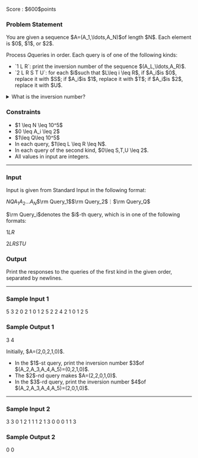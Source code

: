 
<div>

<span>

<span>

<p>
Score : $600$points
</p>

<div>

<section>

### **Problem Statement**

<p>
You are given a sequence $A=(A_1,\ldots,A_N)$of length $N$.  Each element is $0$, $1$, or $2$.

Process $Q$queries in order.  Each query is of one of the following kinds:
</p>

<ul>

<li>
`1 L R`: print the inversion number of the sequence $(A_L,\ldots,A_R)$.
</li>

<li>
`2 L R S T U`: for each $i$such that $L\leq i \leq R$, if $A_i$is $0$, replace it with $S$; if $A_i$is $1$, replace it with $T$; if $A_i$is $2$, replace it with $U$.
</li>

</ul>

<details>

<summary>
What is the inversion number?
</summary>
The inversion number of a sequence $B = (B_1, \ldots, B_M)$is the number of pairs of integers $(i, j)$$(1 \leq i < j \leq M)$such that $B_i > B_j$.

</details>

</section>

</div>

<div>

<section>

### **Constraints**

<ul>

<li>
$1 \leq N \leq 10^5$
</li>

<li>
$0 \leq A_i \leq 2$
</li>

<li>
$1\leq Q\leq 10^5$
</li>

<li>
In each query, $1\leq L \leq R \leq N$.
</li>

<li>
In each query of the second kind, $0\leq S,T,U \leq 2$.
</li>

<li>
All values in input are integers.
</li>

</ul>

</section>

</div>

---

<div>

<div>

<section>

### **Input**

<p>
Input is given from Standard Input in the following format:
</p>

<div>

$N$$Q$$A_1$$A_2$$\ldots$$A_N$$\rm Query_1$$\rm Query_2$$\vdots$$\rm Query_Q$
</div>

<p>
$\rm Query_i$denotes the $i$-th query, which is in one of the following formats:
</p>

<div>

$1$$L$$R$
</div>

<div>

$2$$L$$R$$S$$T$$U$
</div>

</section>

</div>

<div>

<section>

### **Output**

<p>
Print the responses to the queries of the first kind in the given order, separated by newlines.
</p>

</section>

</div>

</div>

---

<div>

<section>

### **Sample Input 1**

<div>

5 3
2 0 2 1 0
1 2 5
2 2 4 2 1 0
1 2 5

</div>

</section>

</div>

<div>

<section>

### **Sample Output 1**

<div>

3
4

</div>

<p>
Initially, $A=(2,0,2,1,0)$.
</p>

<ul>

<li>
In the $1$-st query, print the inversion number $3$of $(A_2,A_3,A_4,A_5)=(0,2,1,0)$.
</li>

<li>
The $2$-nd query makes $A=(2,2,0,1,0)$.
</li>

<li>
In the $3$-rd query, print the inversion number $4$of $(A_2,A_3,A_4,A_5)=(2,0,1,0)$.
</li>

</ul>

</section>

</div>

---

<div>

<section>

### **Sample Input 2**

<div>

3 3
0 1 2
1 1 1
2 1 3 0 0 0
1 1 3

</div>

</section>

</div>

<div>

<section>

### **Sample Output 2**

<div>

0
0

</div>

</section>

</div>

</span>

</span>

</div>
